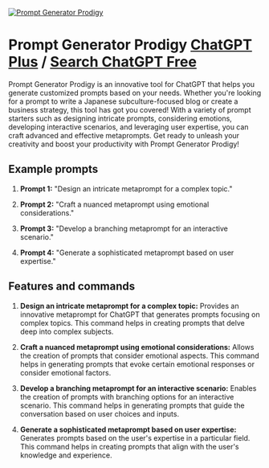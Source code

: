 
[![Prompt Generator Prodigy](https://files.oaiusercontent.com/file-5u1hJmx404UQWXi8TqyMu9eZ?se=2123-10-18T05%3A29%3A29Z&sp=r&sv=2021-08-06&sr=b&rscc=max-age%3D31536000%2C%20immutable&rscd=attachment%3B%20filename%3D00423c18-9f9e-4636-9379-527a132b4663.png&sig=FAPs/ccLfn6Dijn6tISITpRw7t4Nrz9k1nMUDWgemjs%3D)](https://chat.openai.com/g/g-106SHSEwm-prompt-generator-prodigy)

# Prompt Generator Prodigy [ChatGPT Plus](https://chat.openai.com/g/g-106SHSEwm-prompt-generator-prodigy) / [Search ChatGPT Free](https://gptcall.net/index.html#/?search=Prompt%20Generator%20Prodigy)

Prompt Generator Prodigy is an innovative tool for ChatGPT that helps you generate customized prompts based on your needs. Whether you're looking for a prompt to write a Japanese subculture-focused blog or create a business strategy, this tool has got you covered! With a variety of prompt starters such as designing intricate prompts, considering emotions, developing interactive scenarios, and leveraging user expertise, you can craft advanced and effective metaprompts. Get ready to unleash your creativity and boost your productivity with Prompt Generator Prodigy!

## Example prompts

1. **Prompt 1:** "Design an intricate metaprompt for a complex topic."

2. **Prompt 2:** "Craft a nuanced metaprompt using emotional considerations."

3. **Prompt 3:** "Develop a branching metaprompt for an interactive scenario."

4. **Prompt 4:** "Generate a sophisticated metaprompt based on user expertise."

## Features and commands

1. **Design an intricate metaprompt for a complex topic:** Provides an innovative metaprompt for ChatGPT that generates prompts focusing on complex topics. This command helps in creating prompts that delve deep into complex subjects.

2. **Craft a nuanced metaprompt using emotional considerations:** Allows the creation of prompts that consider emotional aspects. This command helps in generating prompts that evoke certain emotional responses or consider emotional factors.

3. **Develop a branching metaprompt for an interactive scenario:** Enables the creation of prompts with branching options for an interactive scenario. This command helps in generating prompts that guide the conversation based on user choices and inputs.

4. **Generate a sophisticated metaprompt based on user expertise:** Generates prompts based on the user's expertise in a particular field. This command helps in creating prompts that align with the user's knowledge and experience.


